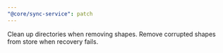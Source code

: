 ```yaml
---
"@core/sync-service": patch
---
```


Clean up directories when removing shapes.
Remove corrupted shapes from store when recovery fails.
